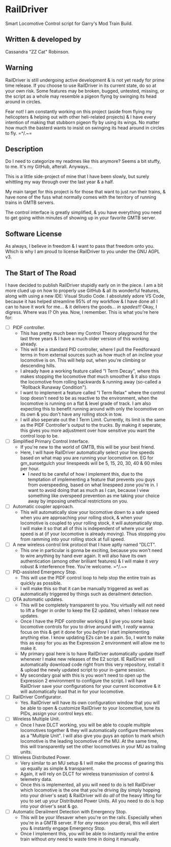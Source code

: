 # RailDriver

Smart Locomotive Control script for Garry's Mod Train Build.

## Written & developed by

Cassandra "ZZ Cat" Robinson.

## Warning

RailDriver is still undergoing active development & is not yet ready for prime time release.
If you choose to use RailDriver in its current state, do so at your own risk.
Some features may be broken, bugged, untested, missing, or the script as a whole may resemble a pigeon flying by swinging its head around in circles.

Fear not! I am constantly working on this project (aside from flying my helicopters & helping out with other heli-related projects) & I have every intention of making that stubborn pigeon fly by using its wings. No matter how much the basterd wants to insist on swinging its head around in circles to fly. =^/.~=

## Description

Do I need to categorize my readmes like this anymore? Seems a bit stuffy, to me. It's my GitHub, afterall. Anyways...

This is a little side-project of mine that I have been slowly, but surely whittling my way through over the last year & a half.

My main target for this project is for those that want to just run their trains, & have none of the fuss what normally comes with the territory of running trains in GMTB servers.

The control interface is greatly simplified, & you have everything you need to get going within minutes of showing up in your favorite GMTB server.

## Software License

As always, I believe in freedom & I want to pass that freedom onto you.
Which is why I am proud to license RailDriver to you under the GNU AGPL v3.

## The Start of The Road

I have decided to publish RailDriver stupidly early on in the piece.
I am a bit more clued up on how to properly use GitHub & all its wonderful features, along with using a new IDE: Visual Studio Code. I absolutely adore VS Code, because it has helped streamline 95% of my workflow & I have done all I can to have it work for me... & it delivers the goods... _in spades!!!_
Okay, I digress. Where was I? Oh yea. Now, I remember. This is what you're here for:

- [ ] PIDF controller.
  - This has pretty much been my Control Theory playground for the last three years & I have a much older version of this working already.
  - This will be a standard PID controller, where I pull the Feedforward terms in from external sources such as how much of an incline your locomotive is on.
  This will help out, when you're climbing or descending hills.
  - I already have a working feature called "I Term Decay", where this makes stopping the locomotive _that_ much smoother & it also stops the locomotive from rolling backwards & running away (so-called a "Rollback Runaway Condition").
  - I want to implement a feature called "I Term Relax" where the control loop doesn't need to be as reactive to the environment, when the locomotive is running on a flat & level grade of track.
  I am also expecting this to benefit running around with only the locomotive on its own & you don't have any rolling stock in tow.
  - I will also seperate out the I Term Limit.
  Currently, its limit is the same as the PIDF Controller's output to the trucks.
  By making it seperate, this gives you more adjustment over how sensitive you want the control loop to be.
- [ ] Simplified Primary Control Interface.
  - If you're new to the world of GMTB, this will be your best friend.
  - Here, I will have RailDriver automatically select your line speeds based on what map you are running your locomotive on.
  EG for gm_sunsetgulch your linespeeds will be 5, 15, 20, 30, 40 & 60 miles per hour.
    - I _need_ to be careful of how I implement this, due to the temptation of implementing a feature that prevents you guys from overspeeding, based on what linespeed zone you're in.
    I want to avoid doing that as much as I can, because I view something like overspeed prevention as me taking your choice away by imposing unethical restrictions on you.
- [ ] Automatic coupler approach.
  - This will automatically slow your locomotive down to a safe speed when you are approaching your rolling stock, & when your locomotive is coupled to your rolling stock, it will automatically stop.
  I will make it so that all of this is independent of where your set speed is at (if your locomotive is already moving).
  Thus stopping you from ramming into your rolling stock at full speed.
- [ ] A new wireless control link protocol that I have aptly named "DLCT".
  - This one in particular is gonna be exciting, because you won't need to wire anything by hand ever again.
It will also have its own authentication (among other brilliant features) & I will make it _very_ robust & interference free. You're welcome. =^/.~=
- [ ] PID-assisted Emergency Stop.
  - This will use the PIDF control loop to help stop the entire train as quickly as possible.
  - I will make this so that it can be manually triggered as well as automatically triggered by things such as derailment detection.
- [ ] OTA automatic updates.
  - This will be completely transparent to you.
  You virtually will not need to lift a finger in order to keep the E2 updated, when I release new updates.
  - Once I have the PIDF controller working & I give you some basic locomotive controls for you to drive around with, I _really_ wanna focus on this & get it done for you _before_ I start implementing anything else.
  I know updating E2s can be a pain. So, I want to make this as easy for you as the Expression 2 environment will allow me to make it.
  - My primary goal here is to have RailDriver automatically update itself whenever I make new releases of the E2 script.
  IE RailDriver will automatically download code right from this very repository, install it & upload the newly updated script to your in-game session.
  - My secondary goal with this is you won't need to open up the Expression 2 environment to configure the script.
  I will have RailDriver save your configurations for your current locomotive & it will automatically load that in for your locomotive.
- [ ] RailDriver Configurator.
  - Yes. RailDriver will have its own configuration window that you will be able to open & customize RailDriver to your locomotive, tune its PIDs, assign your control keys etc.
- [ ] Wireless Multiple Unit.
  - Once I have DLCT working, you will be able to couple multiple locomotives together & they will automatically configure themselves as a "Multiple Unit".
  I will also give you guys an option to mark which locomotive is the leading locomotive of the MU. At the same time, this will transparently set the other locomotives in your MU as trailing units.
- [ ] Wireless Distributed Power.
  - Very similar to an MU setup & I will make the process of gearing this up equally as simple & transparent.
  - Again, it will rely on DLCT for wireless transmission of control & telemetry data.
  - Once this is implemented, all you will need to do is tell RailDriver which locomotive is the one that you're driving (by simply hopping into your driver's seat) & RailDriver will do _all_ of the heavy lifting for you to set up your Distributed Power Units. All you need to do is hop into your driver's seat & go.
- [ ] Automatic Derailment Detection with Emergency Stop.
  - This will be your lifesaver when you're on the rails. Especially when you're in a GMTB server.
  If for _any_ reason you derail, this will alert you & instantly engage Emergency Stop.
  - Once I implement this, you will be able to instantly rerail the entire train without _any_ need to waste time in doing it manually.
